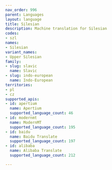 ```yaml
---
nav_order: 996
parent: Languages
layout: language
title: Silesian
description: Machine translation for Silesian
codes:
- szl
names:
- Silesian
variant_names:
- Upper Silesian
family:
- slug: slavic
  name: Slavic
- slug: indo-european
  name: Indo-European
territories:
- pl
- cz
supported_apis:
- id: apertium
  name: Apertium
  supported_language_count: 46
- id: modernmt
  name: ModernMT
  supported_language_count: 195
- id: baidu
  name: Baidu Translate
  supported_language_count: 197
- id: alibaba
  name: Alibaba Translate
  supported_language_count: 212

---
```


